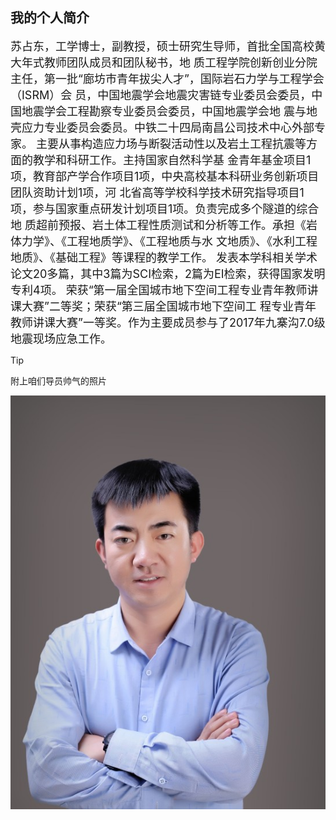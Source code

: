 ## 我的个人简介

<font size=4>苏占东，工学博士，副教授，硕士研究生导师，首批全国高校黄大年式教师团队成员和团队秘书，地
质工程学院创新创业分院主任，第一批“廊坊市青年拔尖人才”，国际岩石力学与工程学会（ISRM）会
员，中国地震学会地震灾害链专业委员会委员，中国地震学会工程勘察专业委员会委员，中国地震学会地
震与地壳应力专业委员会委员。中铁二十四局南昌公司技术中心外部专家。
主要从事构造应力场与断裂活动性以及岩土工程抗震等方面的教学和科研工作。主持国家自然科学基
金青年基金项目1项，教育部产学合作项目1项，中央高校基本科研业务创新项目团队资助计划1项，河
北省高等学校科学技术研究指导项目1项，参与国家重点研发计划项目1项。负责完成多个隧道的综合地
质超前预报、岩土体工程性质测试和分析等工作。承担《岩体力学》、《工程地质学》、《工程地质与水
文地质》、《水利工程地质》、《基础工程》等课程的教学工作。
发表本学科相关学术论文20多篇，其中3篇为SCI检索，2篇为EI检索，获得国家发明专利4项。
荣获“第一届全国城市地下空间工程专业青年教师讲课大赛”二等奖；荣获“第三届全国城市地下空间工
程专业青年教师讲课大赛”一等奖。作为主要成员参与了2017年九寨沟7.0级地震现场应急工作。</font>

> [!tip]
>
> 附上咱们导员帅气的照片
>
 ![五只猫猫的照片](pics/szd.png)



